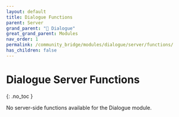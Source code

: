 ```yaml
---
layout: default
title: Dialogue Functions
parent: Server
grand_parent: "💬 Dialogue"
great_grand_parent: Modules
nav_order: 1
permalink: /community_bridge/modules/dialogue/server/functions/
has_children: false
---
```


# Dialogue Server Functions
{: .no_toc }

No server-side functions available for the Dialogue module.
